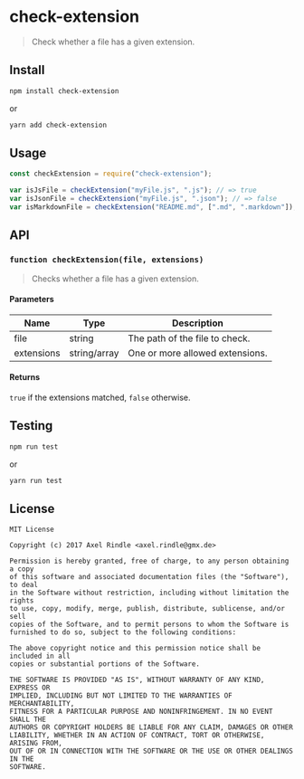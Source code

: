# check-extension
> Check whether a file has a given extension.

## Install
```bash
npm install check-extension
```
or
```bash
yarn add check-extension
```

## Usage
```javascript
const checkExtension = require("check-extension");

var isJsFile = checkExtension("myFile.js", ".js"); // => true
var isJsonFile = checkExtension("myFile.js", ".json"); // => false
var isMarkdownFile = checkExtension("README.md", [".md", ".markdown"]); // => true
```

## API
### `function checkExtension(file, extensions)`
> Checks whether a file has a given extension.

#### Parameters
| Name | Type | Description |
| ---- | ---- | ----------- |
| file | string | The path of the file to check. |
| extensions | string/array | One or more allowed extensions. |

#### Returns
`true` if the extensions matched, `false` otherwise.

## Testing
```bash
npm run test
```
or
```bash
yarn run test
```

## License
```
MIT License

Copyright (c) 2017 Axel Rindle <axel.rindle@gmx.de>

Permission is hereby granted, free of charge, to any person obtaining a copy
of this software and associated documentation files (the "Software"), to deal
in the Software without restriction, including without limitation the rights
to use, copy, modify, merge, publish, distribute, sublicense, and/or sell
copies of the Software, and to permit persons to whom the Software is
furnished to do so, subject to the following conditions:

The above copyright notice and this permission notice shall be included in all
copies or substantial portions of the Software.

THE SOFTWARE IS PROVIDED "AS IS", WITHOUT WARRANTY OF ANY KIND, EXPRESS OR
IMPLIED, INCLUDING BUT NOT LIMITED TO THE WARRANTIES OF MERCHANTABILITY,
FITNESS FOR A PARTICULAR PURPOSE AND NONINFRINGEMENT. IN NO EVENT SHALL THE
AUTHORS OR COPYRIGHT HOLDERS BE LIABLE FOR ANY CLAIM, DAMAGES OR OTHER
LIABILITY, WHETHER IN AN ACTION OF CONTRACT, TORT OR OTHERWISE, ARISING FROM,
OUT OF OR IN CONNECTION WITH THE SOFTWARE OR THE USE OR OTHER DEALINGS IN THE
SOFTWARE.
```
